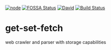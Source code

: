 [![node](https://img.shields.io/node/v/get-set-fetch.svg)]()
[![FOSSA Status](https://app.fossa.io/api/projects/git%2Bgithub.com%2Fget-set-fetch%2Fget-set-fetch.svg?type=shield)](https://app.fossa.io/projects/git%2Bgithub.com%2Fget-set-fetch%2Fget-set-fetch?ref=badge_shield)
[![David](https://img.shields.io/david/get-set-fetch/get-set-fetch.svg)]()
[![Build Status](https://travis-ci.org/get-set-fetch/get-set-fetch.svg?branch=master)](https://travis-ci.org/get-set-fetch/get-set-fetch)

# get-set-fetch

web crawler and parser with storage capabilities